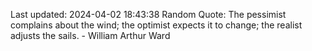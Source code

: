 Last updated: 2024-04-02 18:43:38
Random Quote: The pessimist complains about the wind; the optimist expects it to change; the realist adjusts the sails. - William Arthur Ward